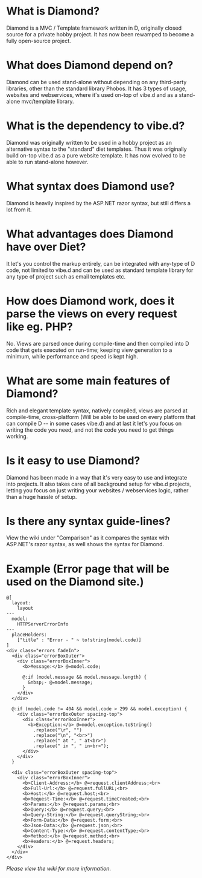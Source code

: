 # What is Diamond?
Diamond is a MVC / Template framework written in D, originally closed source for a private hobby project. It has now been rewamped to become a fully open-source project.

# What does Diamond depend on?
Diamond can be used stand-alone without depending on any third-party libraries, other than the standard library Phobos. It has 3 types of usage, websites and webservices, where it's used on-top of vibe.d and as a stand-alone mvc/template library.

# What is the dependency to vibe.d?
Diamond was originally written to be used in a hobby project as an alternative syntax to the "standard" diet templates. Thus it was originally build on-top vibe.d as a pure website template. It has now evolved to be able to run stand-alone however.

# What syntax does Diamond use?
Diamond is heavily inspired by the ASP.NET razor syntax, but still differs a lot from it.

# What advantages does Diamond have over Diet?
It let's you control the markup entirely, can be integrated with any-type of D code, not limited to vibe.d and can be used as  standard template library for any type of project such as email templates etc.

# How does Diamond work, does it parse the views on every request like eg. PHP?
No. Views are parsed once during compile-time and then compiled into D code that gets executed on run-time; keeping view generation to a minimum, while performance and speed is kept high.

# What are some main features of Diamond?
Rich and elegant template syntax, natively compiled, views are parsed at compile-time, cross-platform (Will be able to be used on every platform that can compile D -- in some cases vibe.d) and at last it let's you focus on writing the code you need, and not the code you need to get things working.

# Is it easy to use Diamond?
Diamond has been made in a way that it's very easy to use and integrate into projects. It also takes care of all background setup for vibe.d projects, letting you focus on just writing your websites / webservices logic, rather than a huge hassle of setup.

# Is there any syntax guide-lines?
View the wiki under "Comparison" as it compares the syntax with ASP.NET's razor syntax, as well shows the syntax for Diamond.

# Example (Error page that will be used on the Diamond site.)

	@[
	  layout:
		layout
	---
	  model:
		HTTPServerErrorInfo
	---
	  placeHolders:
		["title" : "Error - " ~ to!string(model.code)]
	]
	<div class="errors fadeIn">
	  <div class="errorBoxOuter">
		<div class="errorBoxInner">
		  <b>Message:</b> @=model.code;

		  @:if (model.message && model.message.length) {
			&nbsp;- @=model.message;
		  }
		</div>
	  </div>

	  @:if (model.code != 404 && model.code > 299 && model.exception) {
		<div class="errorBoxOuter spacing-top">
		  <div class="errorBoxInner">
			<b>Exception:</b> @=model.exception.toString()
			  .replace("\r", "")
			  .replace("\n", "<br>")
			  .replace(" at ", " at<br>")
			  .replace(" in ", " in<br>");
		  </div>
		</div>
	  }

	  <div class="errorBoxOuter spacing-top">
		<div class="errorBoxInner">
		  <b>Client-Address:</b> @=request.clientAddress;<br>
		  <b>Full-Url:</b> @=request.fullURL;<br>
		  <b>Host:</b> @=request.host;<br>
		  <b>Request-Time:</b> @=request.timeCreated;<br>
		  <b>Params:</b> @=request.params;<br>
		  <b>Query:</b> @=request.query;<br>
		  <b>Query-String:</b> @=request.queryString;<br>
		  <b>Form-Data:</b> @=request.form;<br>
		  <b>Json-Data:</b> @=request.json;<br>
		  <b>Content-Type:</b> @=request.contentType;<br>
		  <b>Method:</b> @=request.method;<br>
		  <b>Headers:</b> @=request.headers;
		</div>
	  </div>
	</div>


*Please view the wiki for more information.*
